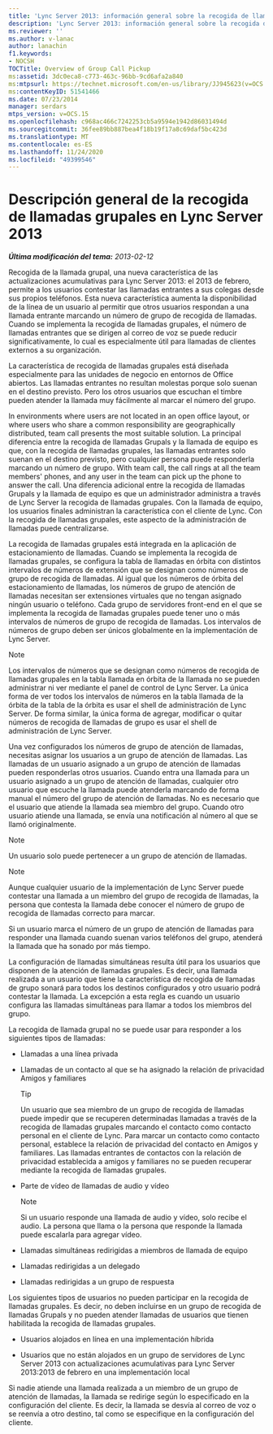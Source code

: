 ```yaml
---
title: 'Lync Server 2013: información general sobre la recogida de llamadas grupales'
description: 'Lync Server 2013: información general sobre la recogida de llamadas grupales.'
ms.reviewer: ''
ms.author: v-lanac
author: lanachin
f1.keywords:
- NOCSH
TOCTitle: Overview of Group Call Pickup
ms:assetid: 3dc0eca8-c773-463c-96bb-9cd6afa2a840
ms:mtpsurl: https://technet.microsoft.com/en-us/library/JJ945623(v=OCS.15)
ms:contentKeyID: 51541466
ms.date: 07/23/2014
manager: serdars
mtps_version: v=OCS.15
ms.openlocfilehash: c968ac466c7242253cb5a9594e1942d86031494d
ms.sourcegitcommit: 36fee89bb887bea4f18b19f17a8c69daf5bc423d
ms.translationtype: MT
ms.contentlocale: es-ES
ms.lasthandoff: 11/24/2020
ms.locfileid: "49399546"
---
```

# <a name="overview-of-group-call-pickup-in-lync-server-2013"></a>Descripción general de la recogida de llamadas grupales en Lync Server 2013

<div data-xmlns="http://www.w3.org/1999/xhtml">

<div class="topic" data-xmlns="http://www.w3.org/1999/xhtml" data-msxsl="urn:schemas-microsoft-com:xslt" data-cs="https://msdn.microsoft.com/">

<div data-asp="https://msdn2.microsoft.com/asp">



</div>

<div id="mainSection">

<div id="mainBody">

<span> </span>

_**Última modificación del tema:** 2013-02-12_

Recogida de la llamada grupal, una nueva característica de las actualizaciones acumulativas para Lync Server 2013: el 2013 de febrero, permite a los usuarios contestar las llamadas entrantes a sus colegas desde sus propios teléfonos. Esta nueva característica aumenta la disponibilidad de la línea de un usuario al permitir que otros usuarios respondan a una llamada entrante marcando un número de grupo de recogida de llamadas. Cuando se implementa la recogida de llamadas grupales, el número de llamadas entrantes que se dirigen al correo de voz se puede reducir significativamente, lo cual es especialmente útil para llamadas de clientes externos a su organización.

La característica de recogida de llamadas grupales está diseñada especialmente para las unidades de negocio en entornos de Office abiertos. Las llamadas entrantes no resultan molestas porque solo suenan en el destino previsto. Pero los otros usuarios que escuchan el timbre pueden atender la llamada muy fácilmente al marcar el número del grupo.

In environments where users are not located in an open office layout, or where users who share a common responsibility are geographically distributed, team call presents the most suitable solution. La principal diferencia entre la recogida de llamadas Grupals y la llamada de equipo es que, con la recogida de llamadas grupales, las llamadas entrantes solo suenan en el destino previsto, pero cualquier persona puede responderla marcando un número de grupo. With team call, the call rings at all the team members' phones, and any user in the team can pick up the phone to answer the call. Una diferencia adicional entre la recogida de llamadas Grupals y la llamada de equipo es que un administrador administra a través de Lync Server la recogida de llamadas grupales. Con la llamada de equipo, los usuarios finales administran la característica con el cliente de Lync. Con la recogida de llamadas grupales, este aspecto de la administración de llamadas puede centralizarse.

La recogida de llamadas grupales está integrada en la aplicación de estacionamiento de llamadas. Cuando se implementa la recogida de llamadas grupales, se configura la tabla de llamadas en órbita con distintos intervalos de números de extensión que se designan como números de grupo de recogida de llamadas. Al igual que los números de órbita del estacionamiento de llamadas, los números de grupo de atención de llamadas necesitan ser extensiones virtuales que no tengan asignado ningún usuario o teléfono. Cada grupo de servidores front-end en el que se implementa la recogida de llamadas grupales puede tener uno o más intervalos de números de grupo de recogida de llamadas. Los intervalos de números de grupo deben ser únicos globalmente en la implementación de Lync Server.

<div>


> [!NOTE]  
> Los intervalos de números que se designan como números de recogida de llamadas grupales en la tabla llamada en órbita de la llamada no se pueden administrar ni ver mediante el panel de control de Lync Server. La única forma de ver todos los intervalos de números en la tabla llamada de la órbita de la tabla de la órbita es usar el shell de administración de Lync Server. De forma similar, la única forma de agregar, modificar o quitar números de recogida de llamadas de grupo es usar el shell de administración de Lync Server.



</div>

Una vez configurados los números de grupo de atención de llamadas, necesitas asignar los usuarios a un grupo de atención de llamadas. Las llamadas de un usuario asignado a un grupo de atención de llamadas pueden responderlas otros usuarios. Cuando entra una llamada para un usuario asignado a un grupo de atención de llamadas, cualquier otro usuario que escuche la llamada puede atenderla marcando de forma manual el número del grupo de atención de llamadas. No es necesario que el usuario que atiende la llamada sea miembro del grupo. Cuando otro usuario atiende una llamada, se envía una notificación al número al que se llamó originalmente.

<div>


> [!NOTE]  
> Un usuario solo puede pertenecer a un grupo de atención de llamadas.



</div>

<div>


> [!NOTE]  
> Aunque cualquier usuario de la implementación de Lync Server puede contestar una llamada a un miembro del grupo de recogida de llamadas, la persona que contesta la llamada debe conocer el número de grupo de recogida de llamadas correcto para marcar.



</div>

Si un usuario marca el número de un grupo de atención de llamadas para responder una llamada cuando suenan varios teléfonos del grupo, atenderá la llamada que ha sonado por más tiempo.

La configuración de llamadas simultáneas resulta útil para los usuarios que disponen de la atención de llamadas grupales. Es decir, una llamada realizada a un usuario que tiene la característica de recogida de llamadas de grupo sonará para todos los destinos configurados y otro usuario podrá contestar la llamada. La excepción a esta regla es cuando un usuario configura las llamadas simultáneas para llamar a todos los miembros del grupo.

La recogida de llamada grupal no se puede usar para responder a los siguientes tipos de llamadas:

  - Llamadas a una línea privada

  - Llamadas de un contacto al que se ha asignado la relación de privacidad Amigos y familiares
    
    <div>
    

    > [!TIP]  
    > Un usuario que sea miembro de un grupo de recogida de llamadas puede impedir que se recuperen determinadas llamadas a través de la recogida de llamadas grupales marcando el contacto como contacto personal en el cliente de Lync. Para marcar un contacto como contacto personal, establece la relación de privacidad del contacto en Amigos y familiares. Las llamadas entrantes de contactos con la relación de privacidad establecida a amigos y familiares no se pueden recuperar mediante la recogida de llamadas grupales.

    
    </div>

  - Parte de vídeo de llamadas de audio y vídeo
    
    <div>
    

    > [!NOTE]  
    > Si un usuario responde una llamada de audio y vídeo, solo recibe el audio. La persona que llama o la persona que responde la llamada puede escalarla para agregar vídeo.

    
    </div>

  - Llamadas simultáneas redirigidas a miembros de llamada de equipo

  - Llamadas redirigidas a un delegado

  - Llamadas redirigidas a un grupo de respuesta

Los siguientes tipos de usuarios no pueden participar en la recogida de llamadas grupales. Es decir, no deben incluirse en un grupo de recogida de llamadas Grupals y no pueden atender llamadas de usuarios que tienen habilitada la recogida de llamadas grupales.

  - Usuarios alojados en línea en una implementación híbrida

  - Usuarios que no están alojados en un grupo de servidores de Lync Server 2013 con actualizaciones acumulativas para Lync Server 2013:2013 de febrero en una implementación local

Si nadie atiende una llamada realizada a un miembro de un grupo de atención de llamadas, la llamada se redirige según lo especificado en la configuración del cliente. Es decir, la llamada se desvía al correo de voz o se reenvía a otro destino, tal como se especifique en la configuración del cliente.

</div>

<span> </span>

</div>

</div>

</div>

